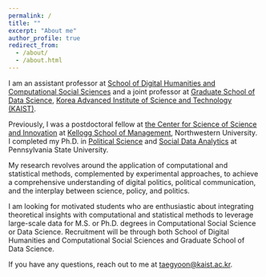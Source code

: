 ```yaml
---
permalink: /
title: ""
excerpt: "About me"
author_profile: true
redirect_from: 
  - /about/
  - /about.html
---
```


I am an assistant professor at [School of Digital Humanities and Computational Social Sciences](https://hss.kaist.ac.kr) and a joint professor at [Graduate School of Data Science](https://gsds.kaist.ac.kr), [Korea Advanced Institute of Science and Technology (KAIST)](https://www.kaist.ac.kr/kr/). 

Previously, I was a postdoctoral fellow at [the Center for Science of Science and Innovation](https://www.kellogg.northwestern.edu/research/science-of-science.aspx) at [Kellogg School of Management](https://www.kellogg.northwestern.edu), Northwestern University. I completed my Ph.D. in [Political Science](https://polisci.la.psu.edu) and [Social Data Analytics](https://soda.la.psu.edu) at Pennsylvania State University. 

My research revolves around the application of computational and statistical methods, complemented by experimental approaches, to achieve a comprehensive understanding of digital politics, political communication, and the interplay between science, policy, and politics. 

I am looking for motivated students who are enthusiastic about integrating theoretical insights with computational and statistical methods to leverage large-scale data for M.S. or Ph.D. degrees in Computational Social Science or Data Science. Recruitment will be through both School of Digital Humanities and Computational Social Sciences and Graduate School of Data Science. 

If you have any questions, reach out to me at taegyoon@kaist.ac.kr.
